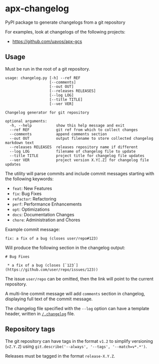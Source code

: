 # apx-changelog

PyPI package to generate changelogs from a git repository

For examples, look at changelogs of the following projects:

 - https://github.com/uavos/apx-gcs


## Usage

Must be run in the root of a git repository.

```text
usage: changelog.py [-h] --ref REF
                    [--comments]
                    [--out OUT]
                    [--releases RELEASES] 
                    [--log LOG]
                    [--title TITLE]
                    [--ver VER]

Changelog generator for git repository

optional arguments:
  -h, --help           show this help message and exit
  --ref REF            git ref from which to collect changes
  --comments           append comments section
  --out OUT            output filename to store collected changelog markdown text
  --releases RELEASES  releases repository name if different
  --log LOG            filename of changelog file to update
  --title TITLE        project title for changelog file updates
  --ver VER            project version X.Y[.Z] for changelog file updates
```

The utility will parse commits and include commit messages starting with the following keywords:

- `feat`: New Features
- `fix`: Bug Fixes
- `refactor`: Refactoring
- `perf`: Performance Enhancements
- `opt`: Optimizations
- `docs`: Documentation Changes
- `chore`: Administration and Chores

Example commit message:

```text
fix: a fix of a bug (closes user/repo#123)
```

Will produce the following section in the changelog output:

```text
# Bug Fixes

 * a fix of a bug (closes [`123`](https://github.com/user/repo/issues/123))

```

The issue `user/repo` can be omitted, then the link will point to the current repository.

A multi-line commit message will add `comments` section in changelog, displaying full text of the commit message.

The changelog file specified with the `--log` option can have a template header, written in [`/.changelog`](.changelog) file.

## Repository tags

The git repository can have tags in the format `v1.2` to simplify versioning (`vZ.Y.Z`) using `git.describe('--always', '--tags', '--match=v*.*')`.

Releases must be tagged in the format `release-X.Y.Z`.
